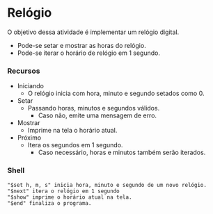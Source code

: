 # Relógio

O objetivo dessa atividade é implementar um relógio digital.
* Pode-se setar e mostrar as horas do relógio.
* Pode-se iterar o horário de relógio em 1 segundo.

### Recursos
* Iniciando
  * O relógio inicia com hora, minuto e segundo setados como 0.
* Setar
  * Passando horas, minutos e segundos válidos.
    * Caso não, emite uma mensagem de erro.
* Mostrar
  * Imprime na tela o horário atual.
* Próximo
  * Itera os segundos em 1 segundo.
    * Caso necessário, horas e minutos também serão iterados.

### Shell
```
"$set h, m, s" inicia hora, minuto e segundo de um novo relógio.
"$next" itera o relógio em 1 segundo
"$show" imprime o horário atual na tela.
"$end" finaliza o programa.